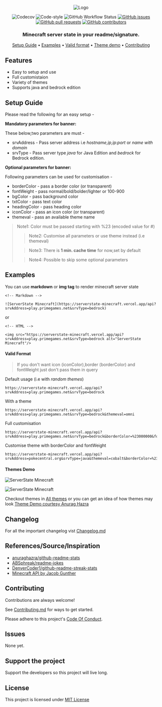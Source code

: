 <p align="center">
  <img alt="Logo" src="https://i.postimg.cc/mDjCTfyJ/minecraft.png">
  <p align="center">
    <img alt="Codecov" src="https://img.shields.io/codecov/c/github/jayantur13/serverstate-minecraft?label=codecov&logo=codecov&style=flat-square">
    <img alt="Code-style" src="https://img.shields.io/badge/code_style-prettier-ff69b4.svg?style=flat-square">
    <img alt="GitHub Workflow Status" src="https://img.shields.io/github/actions/workflow/status/jayantur13/serverstate-minecraft/test.yml?branch=master">
    <a href="https://github.com/jayantur13/serverstate-minecraft/issues"><img alt="GitHub issues" src="https://img.shields.io/github/issues/jayantur13/serverstate-minecraft?style=flat-square"></a>
    <a href="https://github.com/jayantur13/serverstate-minecraft/pulls"><img alt="GitHub pull requests" src="https://img.shields.io/github/issues-pr/jayantur13/serverstate-minecraft?style=flat-square"></a>
    <a href="https://github.com/jayantur13/serverstate-minecraft/graphs/contributors"><img alt="GitHub contributors" src="https://img.shields.io/github/contributors/jayantur13/serverstate-minecraft?style=flat-square"></a>
    <h3 align="center"><b>Minecraft server state in your readme/signature.</b></h3>
  </p>
  <p align="center"><a href="#setup-guide">Setup Guide</a> • <a href="#examples">Examples</a> • <a href="#valid-format">Valid format</a> • <a href="#themes-demo">Theme demo</a> • <a href="#contributing">Contributing</a></p>
</p>

## Features

- Easy to setup and use
- Full customistaion
- Variety of themes
- Supports java and bedrock edition

## Setup Guide

Please read the following for an easy setup -

**Mandatory parameters for banner:**

These below,two parameters are must -

- srvAddress - Pass server address i.e _hostname_,_ip_,_ip:port_ or _name with domain_
- srvType - Pass server type _java_ for Java Edition and _bedrock_ for Bedrock edition.

**Optional parameters for banner:**

Following parameters can be used for customisation -

- borderColor - pass a border color (or transparent)
- fontWeight - pass normal/bold/bolder/lighter or 100-900
- bgColor - pass background color
- txtColor - pass text color
- headingColor - pass heading color
- iconColor - pass an icon color (or transparent)
- themeval - pass an available theme name

> Note1: Color must be passed starting with %23 (encoded value for #)
>
> > Note2: Customise all parameters or use theme instead (i.e themeval)
>
> > Note3: There is **1 min. cache time** for now,set by default
>
> > Note4: Possible to skip some optional parameters

## Examples

You can use **markdown** or **img tag** to render minecraft server state

```
<!-- Markdown -->

![ServerState Minecraft](https://serverstate-minecraft.vercel.app/api?srvAddress=play.primegames.net&srvType=bedrock)

```

or

```
<!-- HTML -->

<img src="https://serverstate-minecraft.vercel.app/api?srvAddress=play.primegames.net&srvType=bedrock alt="ServerState Minecraft"/>

```

<h4>Valid Format</h4>

> If you don't want icon (iconColor),border (borderColor) and fontWeight just don't pass them in query

Default usage (i.e with _random themes_)

```
https://serverstate-minecraft.vercel.app/api?srvAddress=play.primegames.net&srvType=bedrock
```

With a theme

```
https://serverstate-minecraft.vercel.app/api?srvAddress=play.primegames.net&srvType=bedrock&themeval=omni
```

Full customisation

```
https://serverstate-minecraft.vercel.app/api?srvAddress=play.primegames.net&srvType=bedrock&borderColor=%23000000&fontWeight=bold&bgColor=%23ffffff&txtColor=%23000000&headingColor=%23000000&iconColor=%23000000
```

Customise theme with borderColor and fontWeight

```
https://serverstate-minecraft.vercel.app/api?srvAddress=pokecentral.org&srvType=java&themeval=cobalt&borderColor=%23ffffff&fontWeight=bold
```

<h4>Themes Demo</h4>

![ServerState Minecraft](https://serverstate-minecraft.vercel.app/api?srvAddress=play.primegames.net&srvType=bedrock&themeval=yeblu)

![ServerState Minecraft](https://serverstate-minecraft.vercel.app/api?srvAddress=pokecentral.org&srvType=java&themeval=panda)

Checkout themes in [All themes](https://github.com/jayantur13/tree/main/src/themes.json "All Themes") or you can get an idea of how themes may look [Theme Demo courtesy Anurag Hazra](https://github.com/anuraghazra/github-readme-stats/tree/master/themes "Theme Demo Here")

## Changelog

For all the important changelog vist [Changelog.md](https://github.com/jayantur13/serverstate-minecraft/blob/master/CHANGELOG.md)

## References/Source/Inspiration

- [anuraghazra/github-readme-stats](https://github.com/anuraghazra/github-readme-stats)
- [ABSphreak/readme-jokes](https://github.com/ABSphreak/readme-jokes)
- [DenverCoder1/github-readme-streak-stats](https://github.com/DenverCoder1/github-readme-streak-stats)
- [Minecraft API by Jacob Gunther](https://mcstatus.io/)

## Contributing

Contributions are always welcome!

See [Contributing.md](https://github.com/jayantur13/serverstate-minecraft/blob/master/CONTRIBUTING.md) for ways to get started.

Please adhere to this project's [Code Of Conduct](https://github.com/jayantur13/serverstate-minecraft/blob/master/CODE_OF_CONDUCT.md).

## Issues

None yet.

## Support the project

Support the developers so this project will live long.

## License

This project is licensed under [MIT License](https://github.com/jayantur13/serverstate-minecraft/blob/master/LICENSE)
